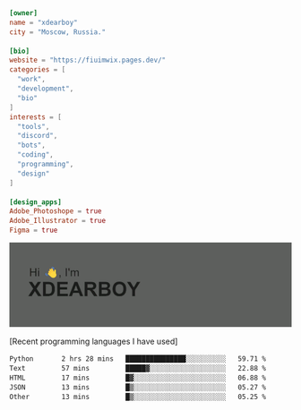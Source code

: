 
```toml
[owner]
name = "xdearboy"
city = "Moscow, Russia."

[bio]
website = "https://fiuimwix.pages.dev/"
categories = [
  "work",
  "development",
  "bio"
]
interests = [
  "tools",
  "discord",
  "bots",
  "coding",
  "programming",
  "design"
]

[design_apps]
Adobe_Photoshope = true
Adobe_Illustrator = true
Figma = true
```

<img src="header.png" alt="xdearboy">

[Recent programming languages I have used]

<!--START_SECTION:waka-->

```txt
Python       2 hrs 28 mins   ███████████████░░░░░░░░░░   59.71 %
Text         57 mins         █████▓░░░░░░░░░░░░░░░░░░░   22.88 %
HTML         17 mins         █▓░░░░░░░░░░░░░░░░░░░░░░░   06.88 %
JSON         13 mins         █▒░░░░░░░░░░░░░░░░░░░░░░░   05.27 %
Other        13 mins         █▒░░░░░░░░░░░░░░░░░░░░░░░   05.25 %
```

<!--END_SECTION:waka-->
